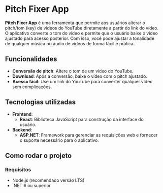 # Pitch Fixer App

**Pitch Fixer App** é uma ferramenta que permite aos usuários alterar o pitch/tom (key) de vídeos do YouTube diretamente a partir do link do vídeo. O aplicativo converte o tom do vídeo e permite que o usuário baixe o vídeo ajustado para acesso posterior. Com isso, você pode ajustar a tonalidade de qualquer música ou áudio de vídeos de forma fácil e prática.

## Funcionalidades

- **Conversão de pitch**: Altere o tom de um vídeo do YouTube.
- **Download**: Após a conversão, baixe o vídeo com o pitch ajustado.
- **Acesso fácil**: Use um link do YouTube para converter qualquer vídeo sem complicações.

## Tecnologias utilizadas

- **Frontend**:
  - **React**: Biblioteca JavaScript para construção da interface do usuário.
- **Backend**:
  - **ASP.NET**: Framework para gerenciar as requisições web e fornecer o suporte necessário para o aplicativo.

## Como rodar o projeto

### Requisitos

- Node.js (recomendado versão LTS)
- .NET 6 ou superior
